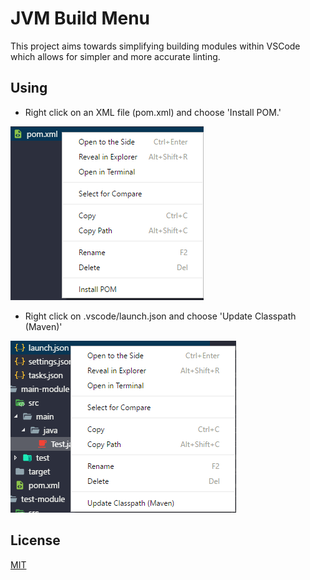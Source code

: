 # JVM Build Menu

This project aims towards simplifying building modules within VSCode which allows for simpler
and more accurate linting.

## Using

* Right click on an XML file (pom.xml) and choose 'Install POM.'

![Preview](./images/install-menu.png)

* Right click on .vscode/launch.json and choose 'Update Classpath (Maven)'

![Preview](./images/update-classpath-maven.png)

## License

[MIT](LICENSE.md)

